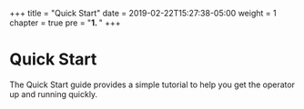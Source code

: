 +++
title = "Quick Start"
date = 2019-02-22T15:27:38-05:00
weight = 1
chapter = true
pre = "<b>1. </b>"
+++


# Quick Start

The Quick Start guide provides a simple tutorial to help you get the operator up and running quickly.
